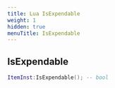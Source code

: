```yaml
---
title: Lua IsExpendable
weight: 1
hidden: true
menuTitle: IsExpendable
---
```

## IsExpendable
```lua
ItemInst:IsExpendable(); -- bool
```
